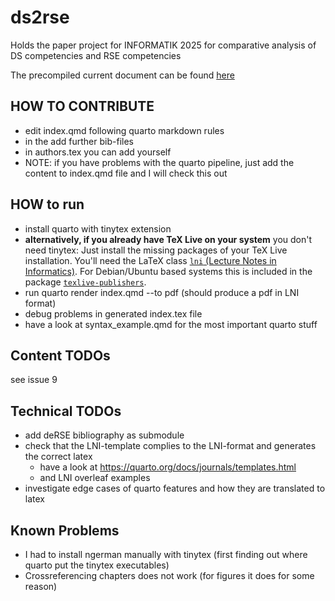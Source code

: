 # ds2rse
Holds the paper project for INFORMATIK 2025 for comparative analysis of DS competencies and RSE competencies

The precompiled current document can be found [here](https://github.com/the-teachingRSE-project/ds2rse/blob/build/index.pdf)

## HOW TO CONTRIBUTE

- edit index.qmd following quarto markdown rules
- in the add further bib-files
- in authors.tex you can add yourself
- NOTE: if you have problems with the quarto pipeline, just add the content to index.qmd file and I will check this out

## HOW to run

- install quarto with tinytex extension
- **alternatively, if you already have TeX Live on your system** you don't need
  tinytex: Just install the missing packages of your TeX Live installation.
  You'll need the LaTeX class [`lni` (Lecture Notes in
  Informatics)](https://www.ctan.org/pkg/lni). For Debian/Ubuntu based systems
  this is included in the package [`texlive-publishers`](https://packages.debian.org/trixie/texlive-publishers).
- run quarto render index.qmd --to pdf (should produce a pdf in LNI format)
- debug problems in generated index.tex file
- have a look at syntax_example.qmd for the most important quarto stuff


## Content TODOs

see issue 9

## Technical TODOs

- add deRSE bibliography as submodule
- check that the LNI-template complies to the LNI-format and generates the correct latex
    - have a look at https://quarto.org/docs/journals/templates.html
    - and LNI overleaf examples
- investigate edge cases of quarto features and how they are translated to latex

## Known Problems

- I had to install ngerman manually with tinytex (first finding out where quarto
  put the tinytex executables)
- Crossreferencing chapters does not work (for figures it does for some reason)
